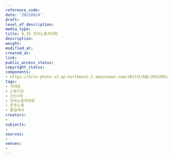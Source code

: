 ```yaml
---
reference_code: 
date: '20210814'
draft: 
level_of_description: 
media_type: 
title: 8.15 전국노동자대회
description: 
weight: 
modified_at: 
created_at: 
link: 
public_access_status: 
copyright_status: 
components:
- https://kctu-photo.s3.ap-northeast-2.amazonaws.com/2021년/8월/20210814-8.15+전국노동자대회_서대문_스튜디오_1인시위_전국노동자대회_민주노총_통일역사/_R6X0450.jpg
tags:
- 서대문
- 스튜디오
- 1인시위
- 전국노동자대회
- 민주노총
- 통일역사
creators:
- 
subjects:
- 
sources:
- 
venues:
- 
---
```

